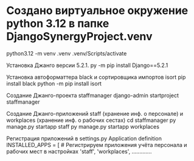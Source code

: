 # Создано виртуальное окружение python 3.12 в папке DjangoSynergyProject.venv 

python3.12 -m venv .venv
.venv/Scripts/activate

Установка Джанго версии 5.2.1.
py -m pip install Django==5.2.1

Установка автоформаттера black и сортировщика импортов isort
pip install black
python -m pip install isort

Создание Джанго-проекта staffmanager
django-admin startproject staffmanager

Создание Джанго-приложений staff (хранение инф. о персонале) и workplaces (хранение инф. о рабочих сестах)
cd  staffmanager
py manage.py startapp staff
py manage.py startapp workplaces

Регистрация приложений в settings.py
Application definition
INSTALLED_APPS = [
    # Регистрируем приложения учёта персонала и рабочих мест в наcтройках
    'staff',
    'workplaces',
.............
